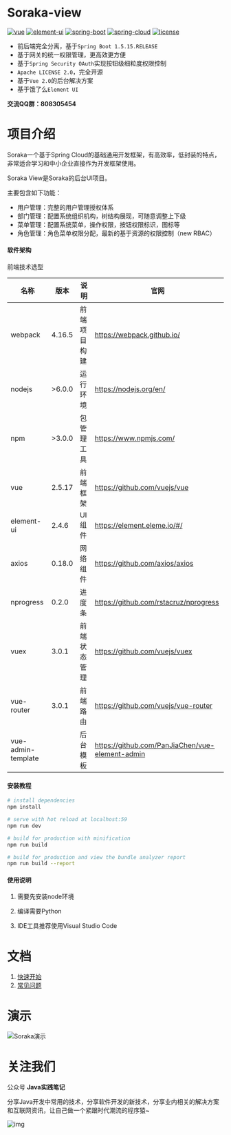 # Soraka-view

[![vue](https://img.shields.io/badge/vue-2.5.17-brightgreen.svg)](https://github.com/vuejs/vue) [![element-ui](https://img.shields.io/badge/element--ui-2.4.6-brightgreen.svg)](https://github.com/ElemeFE/element) [![spring-boot](https://img.shields.io/badge/spring--boot-1.5.15.RELEASE-blue.svg)](https://spring.io/projects/spring-boot) [![spring-cloud](https://img.shields.io/badge/spring--cloud-Edgware.SR4-blue.svg)](https://spring.io/projects/spring-cloud) [![license](https://img.shields.io/badge/license-Apache%202.0-green.svg)](https://gitee.com/beiyoufx/soraka)

- 前后端完全分离，基于`Spring Boot 1.5.15.RELEASE`
- 基于网关的统一权限管理，更高效更方便
- 基于`Spring Security OAuth`实现按钮级细粒度权限控制
- `Apache LICENSE 2.0`，完全开源
- 基于`Vue 2.0`的后台解决方案
- 基于饿了么`Element UI`

**交流QQ群：808305454**

# 项目介绍

Soraka一个基于Spring Cloud的基础通用开发框架，有高效率，低封装的特点，非常适合学习和中小企业直接作为开发框架使用。

Soraka View是Soraka的后台UI项目。

主要包含如下功能：

- 用户管理：完整的用户管理授权体系
- 部门管理：配置系统组织机构，树结构展现，可随意调整上下级
- 菜单管理：配置系统菜单，操作权限，按钮权限标识，图标等
- 角色管理：角色菜单权限分配，最新的基于资源的权限控制（new RBAC）

#### 软件架构

前端技术选型

| 名称               | 版本   | 说明         | 官网                                            |
| ------------------ | ------ | ------------ | ----------------------------------------------- |
| webpack            | 4.16.5 | 前端项目构建 | https://webpack.github.io/                      |
| nodejs             | >6.0.0 | 运行环境     | https://nodejs.org/en/                          |
| npm                | >3.0.0 | 包管理工具   | https://www.npmjs.com/                          |
| vue                | 2.5.17 | 前端框架     | https://github.com/vuejs/vue                    |
| element-ui         | 2.4.6  | UI组件       | https://element.eleme.io/#/                     |
| axios              | 0.18.0 | 网络组件     | https://github.com/axios/axios                  |
| nprogress          | 0.2.0  | 进度条       | https://github.com/rstacruz/nprogress           |
| vuex               | 3.0.1  | 前端状态管理 | https://github.com/vuejs/vuex                   |
| vue-router         | 3.0.1  | 前端路由     | https://github.com/vuejs/vue-router             |
| vue-admin-template |        | 后台模板     | https://github.com/PanJiaChen/vue-element-admin |

#### 安装教程

``` bash
# install dependencies
npm install

# serve with hot reload at localhost:59
npm run dev

# build for production with minification
npm run build

# build for production and view the bundle analyzer report
npm run build --report
```

#### 使用说明

1. 需要先安装node环境

2. 编译需要Python

3. IDE工具推荐使用Visual Studio Code

# 文档

1. [快速开始](https://gitee.com/beiyoufx/soraka/blob/master/soraka-wiki/%E5%BF%AB%E9%80%9F%E5%BC%80%E5%A7%8B.md)
2. [常见问题](https://gitee.com/beiyoufx/soraka/blob/master/soraka-wiki/%E5%B8%B8%E8%A7%81%E9%97%AE%E9%A2%98.md)

# 演示

![Soraka演示](https://gitee.com/beiyoufx/soraka-view/raw/master/demo.gif)

# 关注我们

公众号 **Java实践笔记**

分享Java开发中常用的技术，分享软件开发的新技术，分享业内相关的解决方案和互联网资讯，让自己做一个紧跟时代潮流的程序猿~

![img](https://gitee.com/beiyoufx/soraka-view/raw/master/javanoteqr.jpg)